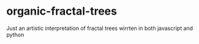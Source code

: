 # organic-fractal-trees
Just an artistic interpretation of fractal trees wirrten in both javascript and python
